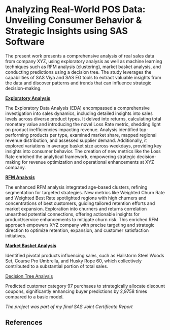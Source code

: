 # Analyzing Real-World POS Data: Unveiling Consumer Behavior & Strategic Insights using SAS Software

The present work presents a comprehensive analysis of real sales data from company XYZ, using exploratory analysis as well as machine learning techniques such as RFM analysis (clustering), market basket analysis, and conducting predictions using a decision tree. The study leverages the capabilities of SAS Viya and SAS EG tools to extract valuable insights from the data and discover patterns and trends that can influence strategic decision-making.


[**Exploratory Analysis**](https://github.com/moraitis-alexandros/Analyzing-Real-World-POS-Data-Unveiling-Consumer-Behavior-and-Strategic-Insights-using-SAS-Software/blob/main/Exploratory-Analysis)

The Exploratory Data Analysis (EDA) encompassed a comprehensive investigation into sales dynamics, including detailed insights into sales levels across diverse product types. It delved into returns, calculating total monetary value and introducing the novel Loss Rate metric, shedding light on product inefficiencies impacting revenue. Analysis identified top-performing products per type, examined market share, mapped regional revenue distribution, and assessed supplier demand. Additionally, it explored variations in average basket size across weekdays, providing key insights into consumer behavior. The creation of new metrics like the Loss Rate enriched the analytical framework, empowering strategic decision-making for revenue optimization and operational enhancements at XYZ company.

[**RFM Analysis**](https://github.com/moraitis-alexandros/Analyzing-Real-World-POS-Data-Unveiling-Consumer-Behavior-and-Strategic-Insights-using-SAS-Software/blob/main/RFM-Analysis)

The enhanced RFM analysis integrated age-based clusters, refining segmentation for targeted strategies. New metrics like Weighted Churn Rate and Weighted Best Rate spotlighted regions with high churners and concentrations of best customers, guiding tailored retention efforts and market expansion. Exploration into churners and returns correlation unearthed potential connections, offering actionable insights for product/service enhancements to mitigate churn risk. This enriched RFM approach empowers XYZ company with precise targeting and strategic direction to optimize retention, expansion, and customer satisfaction initiatives.

[**Market Basket Analysis**](https://github.com/moraitis-alexandros/Analyzing-Real-World-POS-Data-Unveiling-Consumer-Behavior-and-Strategic-Insights-using-SAS-Software/blob/main/Market-Basket-Analysis)

Identified pivotal products influencing sales, such as Hailstorm Steel Woods Set, Course Pro Umbrella, and Husky Rope 60, which collectively contributed to a substantial portion of total sales.

[Decision Tree Analysis](https://github.com/moraitis-alexandros/Analyzing-Real-World-POS-Data-Unveiling-Consumer-Behavior-and-Strategic-Insights-using-SAS-Software/blob/main/Decision-Tree-Analysis)

Predicted customer category 97 purchases to strategically allocate discount coupons, significantly enhancing buyer predictions by 2,9758 times compared to a basic model.

*The project was part of my final SAS Joint Certificate Report*

## References




